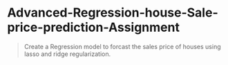 # Advanced-Regression-house-Sale-price-prediction-Assignment

> Create a Regression model to forcast the sales price of houses using lasso and ridge regularization.
